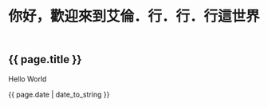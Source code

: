 ﻿---
layout: default
title: 你好，歡迎來到艾倫．行．行．行這世界
---
 <h2>{{ page.title }}</h2>
 <p>Hello World</p>
 <p>{{ page.date | date_to_string }}</p>
